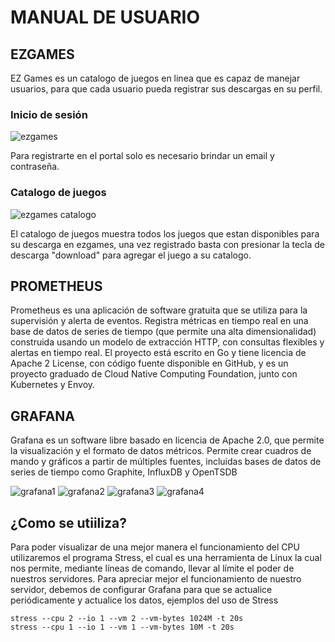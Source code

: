 # MANUAL DE USUARIO

## EZGAMES
EZ Games es un catalogo de juegos en linea que es capaz de manejar usuarios, para que cada usuario pueda registrar sus descargas en su perfil.

### Inicio de sesión

![ezgames](https://user-images.githubusercontent.com/30853287/103238907-b97a3e00-4911-11eb-9dcb-0373138e3840.jpeg)

Para registrarte en el portal solo es necesario brindar un email y contraseña.

### Catalogo de juegos

![ezgames catalogo](https://user-images.githubusercontent.com/30853287/103238909-bb440180-4911-11eb-9d0d-45540156d393.jpeg)


El catalogo de juegos muestra todos los juegos que estan disponibles para su descarga en ezgames, una vez registrado basta con presionar la tecla de descarga "download" para agregar el juego a su catalogo.


## PROMETHEUS
Prometheus es una aplicación de software gratuita que se utiliza para la supervisión y alerta de eventos. Registra métricas en tiempo real en una base de datos de series de tiempo (que permite una alta dimensionalidad) construida usando un modelo de extracción HTTP, con consultas flexibles y alertas en tiempo real. El proyecto está escrito en Go y tiene licencia de Apache 2 License, con código fuente disponible en GitHub, y es un proyecto graduado de Cloud Native Computing Foundation, junto con Kubernetes y Envoy.

## GRAFANA

Grafana es un software libre basado en licencia de Apache 2.0, que permite la visualización y el formato de datos métricos. Permite crear cuadros de mando y gráficos a partir de múltiples fuentes, incluidas bases de datos de series de tiempo como Graphite, InfluxDB y OpenTSDB

![grafana1](https://user-images.githubusercontent.com/30853287/103239843-5c33bc00-4914-11eb-88d6-e44877006db7.jpeg)
![grafana2](https://user-images.githubusercontent.com/30853287/103239840-5b028f00-4914-11eb-947d-ee3babbfdadd.jpeg)
![grafana3](https://user-images.githubusercontent.com/30853287/103239845-5d64e900-4914-11eb-8d7f-08e03d0d60b9.jpeg)
![grafana4](https://user-images.githubusercontent.com/30853287/103239844-5ccc5280-4914-11eb-83a7-a58a4c8d53fd.jpeg)

## ¿Como se utiiliza?

Para  poder visualizar de una mejor manera el funcionamiento del CPU utilizaremos el programa Stress, el cual es una herramienta de Linux la cual nos permite, mediante líneas de comando, llevar al límite el poder de nuestros servidores. Para apreciar mejor el funcionamiento de nuestro servidor, debemos de configurar Grafana para que se actualice periódicamente y actualice los datos, ejemplos del uso de Stress

    stress --cpu 2 --io 1 --vm 2 --vm-bytes 1024M -t 20s
    stress --cpu 1 --io 1 --vm 1 --vm-bytes 10M -t 20s
